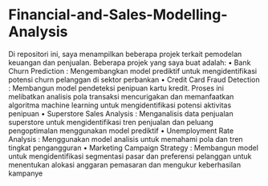 # Financial-and-Sales-Modelling-Analysis
Di repositori ini, saya menampilkan beberapa projek terkait pemodelan keuangan dan penjualan. Beberapa projek yang saya buat adalah:
•	Bank Churn Prediction : Mengembangkan model prediktif untuk mengidentifikasi potensi churn pelanggan di sektor perbankan
•	Credit Card Fraud Detection : Membangun model pendeteksi penipuan kartu kredit. Proses ini melibatkan analisis pola transaksi mencurigakan dan 
                                memanfaatkan algoritma machine learning untuk mengidentifikasi potensi aktivitas penipuan 
•	Superstore Sales Analysis : Menganalisis data penjualan superstore untuk mengidentifikasi tren penjualan dan peluang pengoptimalan menggunakan model prediktif
•	Unemployment Rate Analysis : Menggunakan model analisis untuk memahami pola dan tren tingkat pengangguran
•	Marketing Campaign Strategy : Membangun model untuk mengidentifikasi segmentasi pasar dan preferensi pelanggan untuk menentukan alokasi anggaran pemasaran dan 
                                mengukur keberhasilan kampanye
